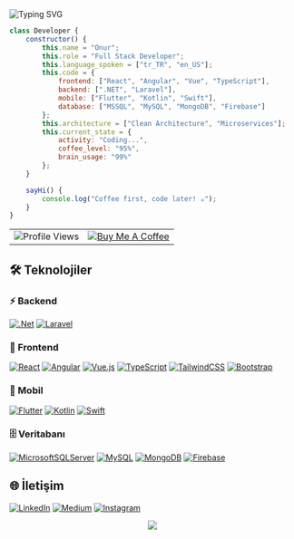 <div>
  <img src="https://readme-typing-svg.herokuapp.com?font=Fira+Code&size=27&duration=3000&pause=1000&color=6A5ACD&center=true&vCenter=true&width=500&lines=Merhaba+Ben+Onur+TAŞDEMİR+👋;Full+Stack+Developer+🚀;1" alt="Typing SVG" />
</div>

<div align="" width="400">

```javascript
class Developer {
    constructor() {
        this.name = "Onur";
        this.role = "Full Stack Developer";
        this.language_spoken = ["tr_TR", "en_US"];
        this.code = {
            frontend: ["React", "Angular", "Vue", "TypeScript"],
            backend: [".NET", "Laravel"],
            mobile: ["Flutter", "Kotlin", "Swift"],
            database: ["MSSQL", "MySQL", "MongoDB", "Firebase"]
        };
        this.architecture = ["Clean Architecture", "Microservices"];
        this.current_state = {
            activity: "Coding...",
            coffee_level: "95%",
            brain_usage: "99%"
        };
    }

    sayHi() {
        console.log("Coffee first, code later! ☕");
    }
}
```
</div>


<table width="100%">
  <tr>
    <td align="left">
      <img src="https://komarev.com/ghpvc/?username=onrtsdmr&style=for-the-badge&color=blueviolet" alt="Profile Views"/>
    </td>
    <td align="right">
      <a href="https://www.buymeacoffee.com/onurtasdemir">
        <img src="https://www.buymeacoffee.com/assets/img/custom_images/orange_img.png" alt="Buy Me A Coffee" />
      </a>
    </td>
  </tr>
</table>

## 🛠 Teknolojiler

### ⚡ Backend
[![.Net](https://img.shields.io/badge/.NET-5C2D91?style=for-the-badge&logo=.net&logoColor=white)](https://learn.microsoft.com/en-us/dotnet/)
[![Laravel](https://img.shields.io/badge/laravel-%23FF2D20.svg?style=for-the-badge&logo=laravel&logoColor=white)](https://laravel.com/docs)

### 🎨 Frontend
[![React](https://img.shields.io/badge/react-%2320232a.svg?style=for-the-badge&logo=react&logoColor=%2361DAFB)](https://react.dev/learn)
[![Angular](https://img.shields.io/badge/angular-%23DD0031.svg?style=for-the-badge&logo=angular&logoColor=white)](https://angular.io/docs)
[![Vue.js](https://img.shields.io/badge/vuejs-%2335495e.svg?style=for-the-badge&logo=vuedotjs&logoColor=%234FC08D)](https://vuejs.org/guide/introduction.html)
[![TypeScript](https://img.shields.io/badge/typescript-%23007ACC.svg?style=for-the-badge&logo=typescript&logoColor=white)](https://www.typescriptlang.org/docs/)
[![TailwindCSS](https://img.shields.io/badge/tailwindcss-%2338B2AC.svg?style=for-the-badge&logo=tailwind-css&logoColor=white)](https://tailwindcss.com/docs)
[![Bootstrap](https://img.shields.io/badge/bootstrap-%23563D7C.svg?style=for-the-badge&logo=bootstrap&logoColor=white)](https://getbootstrap.com/docs/)

### 📱 Mobil
[![Flutter](https://img.shields.io/badge/Flutter-%2302569B.svg?style=for-the-badge&logo=Flutter&logoColor=white)](https://docs.flutter.dev)
[![Kotlin](https://img.shields.io/badge/kotlin-%237F52FF.svg?style=for-the-badge&logo=kotlin&logoColor=white)](https://kotlinlang.org/docs/)
[![Swift](https://img.shields.io/badge/swift-F54A2A?style=for-the-badge&logo=swift&logoColor=white)](https://docs.swift.org/swift-book/)

### 🗄️ Veritabanı
[![MicrosoftSQLServer](https://img.shields.io/badge/Microsoft%20SQL%20Server-CC2927?style=for-the-badge&logo=microsoft%20sql%20server&logoColor=white)](https://learn.microsoft.com/en-us/sql/sql-server/)
[![MySQL](https://img.shields.io/badge/mysql-%2300f.svg?style=for-the-badge&logo=mysql&logoColor=white)](https://dev.mysql.com/doc/)
[![MongoDB](https://img.shields.io/badge/MongoDB-%234ea94b.svg?style=for-the-badge&logo=mongodb&logoColor=white)](https://www.mongodb.com/docs/)
[![Firebase](https://img.shields.io/badge/firebase-%23039BE5.svg?style=for-the-badge&logo=firebase)](https://firebase.google.com/docs)

<div>
  <h2> 🌐 İletişim </h2>
  
  [![LinkedIn](https://img.shields.io/badge/linkedin-%230077B5.svg?style=for-the-badge&logo=linkedin&logoColor=white)](https://linkedin.com/in/onrtsdmr)
  [![Medium](https://img.shields.io/badge/Medium-%23000000.svg?style=for-the-badge&logo=Medium&logoColor=white)](https://medium.com/@onurtasdemir)
  [![Instagram](https://img.shields.io/badge/Instagram-%23E4405F.svg?style=for-the-badge&logo=Instagram&logoColor=white)](https://instagram.com/onrtsdmr38)

</div>

<div align="center">
  <img src="https://capsule-render.vercel.app/api?type=waving&color=gradient&height=100&section=footer"/>
</div>